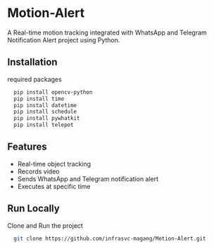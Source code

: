 # Motion-Alert

A Real-time motion tracking integrated with WhatsApp and Telegram Notification Alert project using Python.


## Installation
 required packages

```bash
  pip install opencv-python 
  pip install time
  pip install datetime
  pip install schedule 
  pip install pywhatkit
  pip install telepot
```
    
## Features

- Real-time object tracking
- Records video 
- Sends WhatsApp and Telegram notification alert
- Executes at specific time

## Run Locally

Clone and Run the project

```bash
  git clone https://github.com/infrasvc-magang/Motion-Alert.git
```
